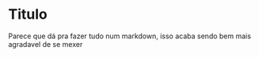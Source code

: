 # Titulo

Parece que dá pra fazer tudo num markdown, isso acaba sendo bem mais agradavel de se mexer
